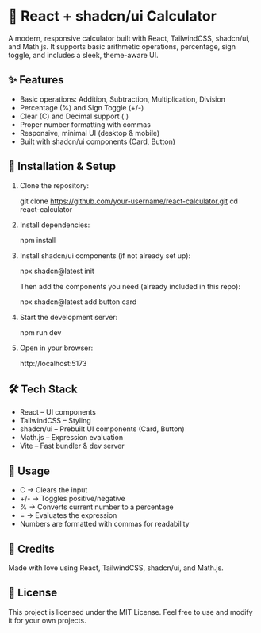 
🧮 React + shadcn/ui Calculator
================================

A modern, responsive calculator built with React, TailwindCSS, shadcn/ui, and Math.js.
It supports basic arithmetic operations, percentage, sign toggle, and includes a sleek, theme-aware UI.


✨ Features
-----------
- Basic operations: Addition, Subtraction, Multiplication, Division
- Percentage (%) and Sign Toggle (+/-)
- Clear (C) and Decimal support (.)
- Proper number formatting with commas
- Responsive, minimal UI (desktop & mobile)
- Built with shadcn/ui components (Card, Button)


🚀 Installation & Setup
-----------------------
1. Clone the repository:

   git clone https://github.com/your-username/react-calculator.git
   cd react-calculator

2. Install dependencies:

   npm install

3. Install shadcn/ui components (if not already set up):

   npx shadcn@latest init

   Then add the components you need (already included in this repo):

   npx shadcn@latest add button card

4. Start the development server:

   npm run dev

5. Open in your browser:

   http://localhost:5173


🛠 Tech Stack
--------------
- React – UI components
- TailwindCSS – Styling
- shadcn/ui – Prebuilt UI components (Card, Button)
- Math.js – Expression evaluation
- Vite – Fast bundler & dev server


🎯 Usage
---------
- C → Clears the input
- +/- → Toggles positive/negative
- % → Converts current number to a percentage
- = → Evaluates the expression
- Numbers are formatted with commas for readability


🖤 Credits
-----------
Made with love using React, TailwindCSS, shadcn/ui, and Math.js.


📜 License
-----------
This project is licensed under the MIT License.
Feel free to use and modify it for your own projects.
